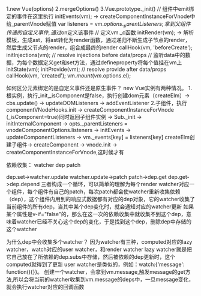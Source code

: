 1.new Vue(options)
2.mergeOptions()
3.Vue.prototype._init()
// 组件中emit绑定的事件在这里执行
initEvents(vm); -> 
createComponentInstanceForVnode中给_parentVnode赋值
var listeners = vm.$options._parentListeners;拿到父组件传递的自定义事件,通过$on定义该事件
// 定义vm._c函数
initRender(vm); ->
解析模板，生成ast，将ast转化为render函数，通过递归不断生成子节点的render，然后生成父节点的render，组合成最终的render
callHook(vm, 'beforeCreate');
initInjections(vm); // resolve injections before data/props
// 监听data中的数据，为每个数据定义get和set方法，通过defineproperty将每个值挂在vm上
initState(vm);
initProvide(vm); // resolve provide after data/props
callHook(vm, 'created');
vm.$mount(vm.$options.el);


如何区分元素绑定的是自定义事件还是原生事件？
new Vue实例有两种情况。
1.根实例，执行_init,_isComponent是false，执行创建dom元素（createElm）-> cbs.update() -> updateDOMListeners -> addEventListener
2.子组件，执行componentVNodeHooks.init -> createComponentInstanceForVnode (_isComponent=true)同时返回子组件实例 -> Sub._init -> initInternalComponent -> opts._parentListeners = vnodeComponentOptions.listeners -> initEvents -> updateComponentListeners -> vm._events[key] = listeners[key]
createElm创建子组件-> createComponent -> vnode.init -> createComponentInstanceForVnode,这时候才有

依赖收集：
watcher
dep
patch

dep.set->watcher.update
watcher.update->patch
patch->dep.get
dep.get->dep.depend
三者构成一个循环，可以简单的理解为每个render watcher对应一个组件，每个组件有自己的patch，每次patch都会使watcher重新收集依赖（dep），这个组件内用到的响应式数据都有对应的dep对象，它的watcher收集了当前组件的所有dep，当其中某个dep变化时，就会通知对应的watcher更新
如果某个属性是v-if="false"的，那么在这一次的依赖收集中就收集不到这个dep，意味着watcher已经不关心这个dep的变化，于是找到这个dep，删除dep中存储的这个watcher

为什么dep中会收集多个watcher？
因为watcher有三种，computed对应的lazy watcher，watch对应的user watcher，和render watcher
lazy watcher就是把它自己放在了所依赖的dep.subs中存储，然后被依赖的dep更新时，这个computed就得到了更新
user watcher是类似的，例如：watch:{'message': function(){}}。
创建一个watcher，会拿到vm.message,触发message的get方法,所以会将当前的watcher收集到vm.message的deps中，一旦message变化，就会执行watcher对应的回调函数